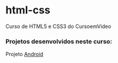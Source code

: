 # html-css
 Curso de HTML5 e CSS3 do CursoemVideo

 ### Projetos desenvolvidos neste curso:

Projeto [Android](https://lucas-ferreira-web.github.io/html-css/desafio/d010/d010.html)
 
